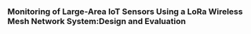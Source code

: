 ### Monitoring of Large-Area IoT Sensors Using a LoRa Wireless Mesh Network System:Design and Evaluation